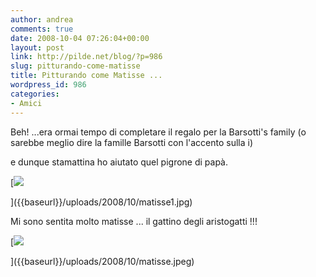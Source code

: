 ```yaml
---
author: andrea
comments: true
date: 2008-10-04 07:26:04+00:00
layout: post
link: http://pilde.net/blog/?p=986
slug: pitturando-come-matisse
title: Pitturando come Matisse ...
wordpress_id: 986
categories:
- Amici
---
```


Beh! ...era ormai tempo di completare il regalo per la Barsotti's family (o sarebbe meglio dire la famille Barsotti con l'accento sulla i)


 e dunque stamattina ho aiutato quel pigrone di papà.

[![]({{baseurl}}/uploads/2008/10/matisse1.jpg)


]({{baseurl}}/uploads/2008/10/matisse1.jpg)




Mi sono sentita molto matisse ... il gattino degli aristogatti !!!

[![]({{baseurl}}/uploads/2008/10/matisse.jpeg)


]({{baseurl}}/uploads/2008/10/matisse.jpeg)



